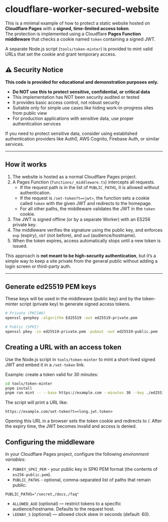 # cloudflare-worker-secured-website

This is a minimal example of how to protect a static website hosted on **Cloudflare Pages** with a **signed, time-limited access token**.  
The protection is implemented using a Cloudflare **Pages Function middleware** that checks a cookie named `token` containing a signed JWT.  

A separate Node.js script (`tools/token-minter`) is provided to mint valid URLs that set the cookie and grant temporary access.

## ⚠️ Security Notice

**This code is provided for educational and demonstration purposes only.**

- **Do NOT use this to protect sensitive, confidential, or critical data**
- This implementation has NOT been security audited or tested
- It provides basic access control, not robust security
- Suitable only for simple use cases like hiding work-in-progress sites from public view
- For production applications with sensitive data, use proper authentication services

If you need to protect sensitive data, consider using established authentication providers like Auth0, AWS Cognito, Firebase Auth, or similar services.

---

## How it works

1. The website is hosted as a normal Cloudflare Pages project.  
2. A Pages Function (`functions/_middleware.ts`) intercepts all requests.  
   - If the request path is in the list of `PUBLIC_PATHS`, it is allowed without authentication.  
   - If the request is `/set-token?t=<jwt>`, the function sets a cookie called `token` with the given JWT and redirects to the homepage.  
   - For all other paths, the middleware validates the JWT in the `token` cookie.  
3. The JWT is signed offline (or by a separate Worker) with an ES256 private key.  
4. The middleware verifies the signature using the public key, and enforces `exp` (expiry), `nbf` (not before), and `aud` (audience/hostname).  
5. When the token expires, access automatically stops until a new token is issued.

This approach is **not meant to be high-security authentication**, but it’s a simple way to keep a site private from the general public without adding a login screen or third-party auth.

---

## Generate ed25519 PEM keys

These keys will be used in the middleware (public key) and by the token-minter script (private key) to generate signed access tokens.

```bash
# Private (PKCS#8)
openssl genpkey -algorithm Ed25519 -out ed25519-private.pem

# Public (SPKI)
openssl pkey -in ed25519-private.pem -pubout -out ed25519-public.pem
```

## Creating a URL with an access token

Use the Node.js script in `tools/token-minter` to mint a short-lived signed JWT and embed it in a `/set-token` link.

Example: create a token valid for 30 minutes:

```bash
cd tools/token-minter
pnpm install
pnpm run mint -- --base https://example.com --minutes 30 --key ./ed25519-private.pem
```

The script will print a URL like:
```
https://example.com/set-token?t=<long.jwt.token>
```
Opening this URL in a browser sets the token cookie and redirects to /.
After the expiry time, the JWT becomes invalid and access is denied.


## Configuring the middleware
In your Cloudflare Pages project, configure the following *environment variables*:
 * `PUBKEY_SPKI_PEM` - your public key in SPKI PEM format (the contents of `es256-public.pem`).
 * `PUBLIC_PATHS` - optional, comma-separated list of paths that remain public:
 ```
 PUBLIC_PATHS="/secret,/docs,/faq"
 ```
 * `ALLOWED_AUD` (optional) — restrict tokens to a specific audience/hostname. Defaults to the request host.
 * `LEEWAY_S` (optional) — allowed clock skew in seconds (default: 60).
 